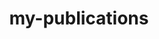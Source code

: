 ---
title: my-publications
publications: [{
    "url": "http://www.geosociety.org/gsatoday/archive/19/12/abstract/i1052-5173-19-12-4.htm",
    "doi": "10.1130/GSATG72A.1",
    "month": "12",
    "year": "2009",
    "published": {
        "month": "12",
        "year": "2009"
    },
    "booktitle": "GSA Today",
    "title": "Enigmatic boulder trains, supraglacial rock avalanches, and the origin of “Darwin's boulders,” Tierra del Fuego",
    "pages": "4-10",
    "author-formatted": "Evenson E",
    "author": [
        {
            "initials": "E",
            "first": "Edward",
            "formatted": "Evenson E",
            "last": "Evenson"
        },
        {
            "initials": "P",
            "first": "Patrick",
            "formatted": "Burkhart P",
            "last": "Burkhart"
        },
        {
            "initials": "J",
            "first": "John",
            "formatted": "Gosse J",
            "last": "Gosse"
        },
        {
            "initials": "G",
            "first": "Gregory",
            "formatted": "Baker G",
            "last": "Baker"
        },
        {
            "initials": "D",
            "first": "Dan",
            "formatted": "Jackofsky D",
            "last": "Jackofsky"
        },
        {
            "initials": "A",
            "first": "Andres",
            "formatted": "Meglioli A",
            "last": "Meglioli"
        },
        {
            "initials": "I",
            "first": "Ian",
            "formatted": "Dalziel I",
            "last": "Dalziel"
        },
        {
            "initials": "S",
            "first": "Stefan",
            "formatted": "Kraus S",
            "last": "Kraus"
        },
        {
            "initials": "R",
            "first": "Richard",
            "formatted": "Alley R",
            "last": "Alley"
        },
        {
            "initials": "C",
            "first": "Claudio",
            "formatted": "Berti C",
            "last": "Berti"
        }
    ],
    "issn": "1052-5173",
    "citedByLink": "http://scholar.google.com/scholar?hl=en&lr=&num=30&cites=http://dx.doi.org/10.1130/GSATG72A.1",
    "pubtype": "BOOK_CHAPTER",
    "citekey": "Evenson2009-qy",
    "labelsNamed": [
        "clima_publications"
    ]
},
{
    "issue": "7549",
    "url": "http://dx.doi.org/10.1038/nature14401",
    "doi": "10.1038/nature14401",
    "month": "4",
    "day": "30",
    "year": "2008",
    "published": {
        "month": "4",
        "day": "30",
        "year": "2008"
    },
    "issn_alt": "1476-4687",
    "title": "Precise interpolar phasing of abrupt climate change during the last ice age",
    "abstract": "The last glacial period exhibited abrupt Dansgaard-Oeschger climatic oscillations, evidence of which is preserved in a variety of Northern Hemisphere palaeoclimate archives. Ice cores show that Antarctica cooled during the warm phases of the Greenland Dansgaard-Oeschger cycle and vice versa, suggesting an interhemispheric redistribution of heat through a mechanism called the bipolar seesaw. Variations in the Atlantic meridional overturning circulation (AMOC) strength are thought to have been important, but much uncertainty remains regarding the dynamics and trigger of these abrupt events. Key information is contained in the relative phasing of hemispheric climate variations, yet the large, poorly constrained difference between gas age and ice age and the relatively low resolution of methane records from Antarctic ice cores have so far precluded methane-based synchronization at the required sub-centennial precision. Here we use a recently drilled high-accumulation Antarctic ice core to show that, on average, abrupt Greenland warming leads the corresponding Antarctic cooling onset by 218 ± 92 years (2σ) for Dansgaard-Oeschger events, including the Bølling event; Greenland cooling leads the corresponding onset of Antarctic warming by 208 ± 96 years. Our results demonstrate a north-to-south directionality of the abrupt climatic signal, which is propagated to the Southern Hemisphere high latitudes by oceanic rather than atmospheric processes. The similar interpolar phasing of warming and cooling transitions suggests that the transfer time of the climatic signal is independent of the AMOC background state. Our findings confirm a central role for ocean circulation in the bipolar seesaw and provide clear criteria for assessing hypotheses and model simulations of Dansgaard-Oeschger dynamics.",
    "pages": "661-665",
    "journalfull": "Nature",
    "issn": "0028-0836",
    "author-formatted": "WAIS Divide Project Members (R.B. Alley is one of 78 authors)",
    "author": [
        {
            "formatted": "WAIS Divide Project Members (R.B. Alley is one of 78 authors)",
            "bak": "{WAIS Divide Project Members (R.B. Alley is one of 78 authors)}",
            "collective": "WAIS Divide Project Members (R.B. Alley is one of 78 authors)"
        }
    ],
    "citedByLink": "http://scholar.google.com/scholar?hl=en&lr=&num=30&cites=http://dx.doi.org/10.1038/nature14401",
    "kind": "Research Article",
    "pubtype": "ARTICLE",
    "journal": "Nature",
    "citekey": "WAIS_Divide_Project_Members_RB_Alley_is_one_of_78_authors2015-yk",
    "language": "en",
    "volume": "520",
    "labelsNamed": [
        "clima_publications"
    ]
},
{
    "issue": "227",
    "url": "http://dx.doi.org/10.3189/2015jog14j237",
    "doi": "10.3189/2015jog14j237",
    "year": "2015",
    "published": {
        "year": "2015"
    },
    "title": "Differentiating bubble-free layers from melt layers in ice cores using noble gases",
    "pages": "585-594",
    "journalfull": "Journal of Glaciology",
    "author-formatted": "Orsi AJ",
    "author": [
        {
            "initials": "AJ",
            "first": "Anais J",
            "bak": "Anais J. Orsi",
            "formatted": "Orsi AJ",
            "last": "Orsi"
        },
        {
            "initials": "K",
            "first": "Kawamura",
            "bak": "Kenji Kawamura",
            "formatted": "Kenji K",
            "last": "Kenji"
        },
        {
            "initials": "JM",
            "first": "John M",
            "bak": "John M. Fegyveresi",
            "formatted": "Fegyveresi JM",
            "last": "Fegyveresi"
        },
        {
            "initials": "MA",
            "first": "Melissa A",
            "bak": "Melissa A. Headly",
            "formatted": "Headly MA",
            "last": "Headly"
        },
        {
            "initials": "RB",
            "first": "Richard B",
            "bak": "Richard B. Alley",
            "formatted": "Alley RB",
            "last": "Alley"
        },
        {
            "initials": "JP",
            "first": "Jeffrey P",
            "bak": "Jeffrey P. Severinghaus",
            "formatted": "Severinghaus JP",
            "last": "Severinghaus"
        }
    ],
    "issn": "0022-1430",
    "citedByLink": "http://scholar.google.com/scholar?hl=en&lr=&num=30&cites=http://dx.doi.org/10.3189/2015jog14j237",
    "pubtype": "ARTICLE",
    "citekey": "Orsi2015-ix",
    "journal": "Journal of Glaciology",
    "volume": "61",
    "labelsNamed": [
        "clima_publications"
    ]
},
{
    "issue": "6",
    "url": "http://doi.wiley.com/10.1002/2014JD022766",
    "doi": "10.1002/2014JD022766",
    "month": "3",
    "day": "27",
    "year": "2015",
    "published": {
        "month": "3",
        "day": "27",
        "year": "2015"
    },
    "title": "Observing and modeling the influence of layering on bubble trapping in polar firn",
    "pages": "2558-2574",
    "journalfull": "Journal of Geophysical Research, D: Atmospheres",
    "author-formatted": "Mitchell LE",
    "author": [
        {
            "initials": "LE",
            "first": "Logan E",
            "formatted": "Mitchell LE",
            "last": "Mitchell"
        },
        {
            "initials": "C",
            "first": "Christo",
            "formatted": "Buizert C",
            "last": "Buizert"
        },
        {
            "initials": "EJ",
            "first": "Edward J",
            "formatted": "Brook EJ",
            "last": "Brook"
        },
        {
            "initials": "DJ",
            "first": "Daniel J",
            "formatted": "Breton DJ",
            "last": "Breton"
        },
        {
            "initials": "J",
            "first": "John",
            "formatted": "Fegyveresi J",
            "last": "Fegyveresi"
        },
        {
            "initials": "D",
            "first": "Daniel",
            "formatted": "Baggenstos D",
            "last": "Baggenstos"
        },
        {
            "initials": "A",
            "first": "Anais",
            "formatted": "Orsi A",
            "last": "Orsi"
        },
        {
            "initials": "J",
            "first": "Jeffrey",
            "formatted": "Severinghaus J",
            "last": "Severinghaus"
        },
        {
            "initials": "RB",
            "first": "Richard B",
            "formatted": "Alley RB",
            "last": "Alley"
        },
        {
            "initials": "M",
            "first": "Mary",
            "formatted": "Albert M",
            "last": "Albert"
        },
        {
            "initials": "RH",
            "first": "Rachael H",
            "formatted": "Rhodes RH",
            "last": "Rhodes"
        },
        {
            "initials": "JR",
            "first": "Joseph R",
            "formatted": "McConnell JR",
            "last": "McConnell"
        },
        {
            "initials": "M",
            "first": "Michael",
            "formatted": "Sigl M",
            "last": "Sigl"
        },
        {
            "initials": "O",
            "first": "Olivia",
            "formatted": "Maselli O",
            "last": "Maselli"
        },
        {
            "initials": "S",
            "first": "Stephanie",
            "formatted": "Gregory S",
            "last": "Gregory"
        },
        {
            "initials": "J",
            "first": "Jinho",
            "formatted": "Ahn J",
            "last": "Ahn"
        }
    ],
    "issn": "2169-897X",
    "citedByLink": "http://scholar.google.com/scholar?hl=en&lr=&num=30&cites=http://dx.doi.org/10.1002/2014JD022766",
    "pubtype": "ARTICLE",
    "journal": "Journal of Geophysical Research, D: Atmospheres",
    "citekey": "Mitchell2015-sz",
    "volume": "120",
    "labelsNamed": [
        "clima_publications"
    ]
},
{
    "keywords": "Antarctica; sub-ice-shelf bathymetry; subglacial geology",
    "url": "http://www.sciencedirect.com/science/article/pii/S0012821X1500672X",
    "doi": "10.1016/j.epsl.2015.10.037",
    "month": "1",
    "day": "1",
    "year": "2016",
    "published": {
        "month": "1",
        "day": "1",
        "year": "2016"
    },
    "abstract": "Abstract Pine Island Glacier (PIG) in the Amundsen Sea sector of the West Antarctic Ice Sheet (WAIS) is losing mass and contributing to global sea-level rise at an accelerating rate. Although recent observations and modeling have identified the incursion of relatively warm Circumpolar Deep Water (CDW) beneath the PIG ice shelf (PIGIS) as the main driver of this ice-mass loss, the lack of precise bathymetry limits furthering our understanding of the ice–ocean interactions and improving the accuracy of modeling. Here we present updated bathymetry and sediment distribution beneath the PIGIS, modeled by the inversion of aerogravity data with constraints from active-source seismic data, observations from an autonomous underwater vehicle, and the regional gravity-anomaly field derived from satellite gravity observations. Modeled bathymetry shows a submarine ridge beneath the middle of PIGIS that rises ∼350 to 400 m above the surrounding sea floor, with a minimum water-column thickness of ∼200 m above it. This submarine ridge continues across the whole width of the 45-km wide ice shelf, with no deep troughs crossing it, confirming the general features of the previously predicted sub-ice-shelf ocean circulation. However, the relatively low resolution of the aerogravity data and limitations in our inversion method leave a possibility that there is an undetected, few-kilometers-wide or narrower trough that may alter the predicted sub-ice-shelf ocean circulation. Modeled sediment distribution indicates a sedimentary basin of up to ∼800 m thick near the current grounding zone of the main PIG trunk and extending farther inland, and a region seaward of the submarine ridge where sediments are thin or absent with exposed crystalline basement that extends seaward into Pine Island Bay. Therefore, the submarine ridge marks the transition from a thick sedimentary basin providing a smooth interface over which ice could flow easily by sliding or sediment deformation, to a region with no to little sediments and instead a rough interface over which ice flows mainly by deformation. We hypothesize that the post-Last Glacial Maximum retreat of PIG stabilized at this location because of the spatial transition in basal conditions. This in turn supports the hypothesis that the recent retreat of PIG was strongly forced, probably by changes in ocean circulation, rather than occurring because of ongoing response to the end of the ice age or other changes inland of or beneath PIG.",
    "title": "Subglacial bathymetry and sediment distribution beneath Pine Island Glacier ice shelf modeled using aerogravity and in situ geophysical data: New results",
    "pages": "63-75",
    "journalfull": "Earth and planetary science letters",
    "author-formatted": "Muto A",
    "author": [
        {
            "initials": "A",
            "first": "Atsuhiro",
            "formatted": "Muto A",
            "bak": "Muto, Atsuhiro",
            "last": "Muto"
        },
        {
            "initials": "LE",
            "first": "Leo E",
            "formatted": "Peters LE",
            "bak": "Peters, Leo E.",
            "last": "Peters"
        },
        {
            "initials": "K",
            "first": "Karsten",
            "formatted": "Gohl K",
            "bak": "Gohl, Karsten",
            "last": "Gohl"
        },
        {
            "initials": "I",
            "first": "Ingo",
            "formatted": "Sasgen I",
            "bak": "Sasgen, Ingo",
            "last": "Sasgen"
        },
        {
            "initials": "RB",
            "first": "Richard B",
            "formatted": "Alley RB",
            "bak": "Alley, Richard B.",
            "last": "Alley"
        },
        {
            "initials": "S",
            "first": "Sridhar",
            "formatted": "Anandakrishnan S",
            "bak": "Anandakrishnan, Sridhar",
            "last": "Anandakrishnan"
        },
        {
            "initials": "KL",
            "first": "Kiya L",
            "formatted": "Riverman KL",
            "bak": "Riverman, Kiya L.",
            "last": "Riverman"
        }
    ],
    "issn": "0012-821X",
    "citedByLink": "http://scholar.google.com/scholar?hl=en&lr=&num=30&cites=http://dx.doi.org/10.1016/j.epsl.2015.10.037",
    "pubtype": "ARTICLE",
    "journal": "Earth and planetary science letters",
    "citekey": "Muto2016-ri",
    "volume": "433",
    "labelsNamed": [
        "clima_publications"
    ]
}]
---